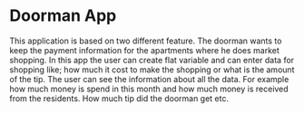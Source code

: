 # Doorman App
This application is based on two different feature. 
The doorman wants to keep the payment information for the apartments where he does market shopping.
In this app the user can create flat variable and can enter data for shopping like;
how much it cost to make the shopping or what is the amount of the tip.
The user can see the information about all the data. For example how much money is spend in this month and how much money is received from the residents.  How much tip did the doorman get etc.
